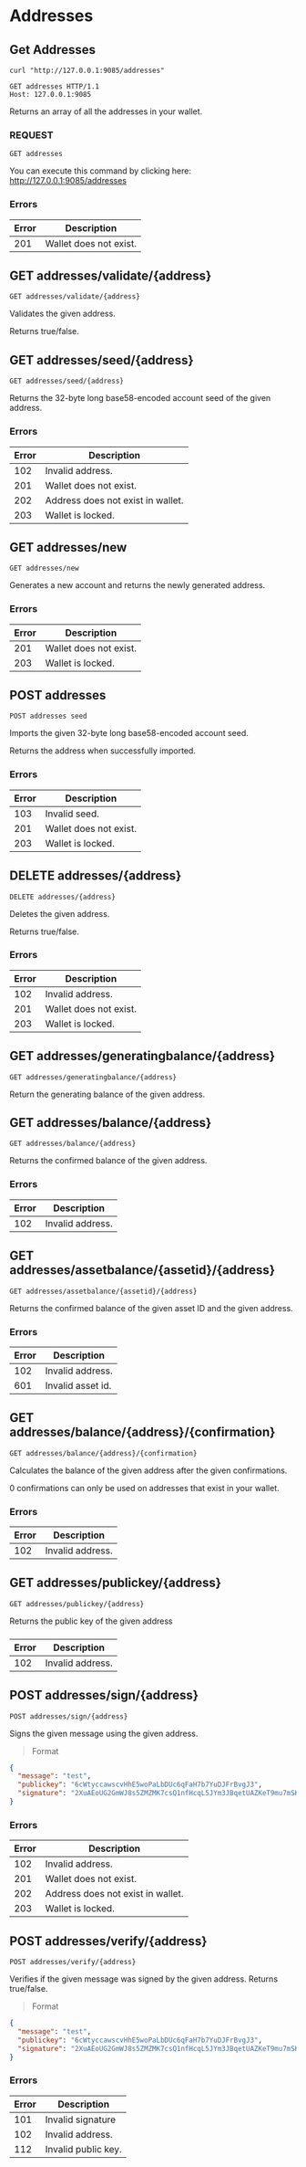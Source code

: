 # Addresses

## Get Addresses

```shell
curl "http://127.0.0.1:9085/addresses"
```

```http
GET addresses HTTP/1.1
Host: 127.0.0.1:9085
```

Returns an array of all the addresses in your wallet.

### REQUEST

`GET addresses`

<aside class="notice">
You can execute this command by clicking here: <a href="http://127.0.0.1:9085/addresses" target="blank">http://127.0.0.1:9085/addresses</a>
</aside>

### Errors

| Error | Description |
| --- | --- |
| 201 | Wallet does not exist. |

## GET addresses/validate/{address}

```shell
GET addresses/validate/{address}
```

Validates the given address.

Returns true/false.

## GET addresses/seed/{address}

```shell
GET addresses/seed/{address}
```

Returns the 32-byte long base58-encoded account seed of the given address.

### Errors

| Error | Description |
| --- | --- |
| 102 | Invalid address. |
| 201 | Wallet does not exist. |
| 202 | Address does not exist in wallet. |
| 203 | Wallet is locked. |

## GET addresses/new

```shell
GET addresses/new
```

Generates a new account and returns the newly generated address.

### Errors

| Error | Description |
| --- | --- |
| 201 | Wallet does not exist. |
| 203 | Wallet is locked. |



## POST addresses

```shell
POST addresses seed
```

Imports the given 32-byte long base58-encoded account seed.

Returns the address when successfully imported.

### Errors

| Error | Description |
| --- | --- |
| 103 | Invalid seed. |
| 201 | Wallet does not exist. |
| 203 | Wallet is locked. |

## DELETE addresses/{address}

```shell
DELETE addresses/{address}
```

Deletes the given address.

Returns true/false.

### Errors

| Error | Description |
| --- | --- |
| 102 | Invalid address. |
| 201 | Wallet does not exist. |
| 203 | Wallet is locked. |

## GET addresses/generatingbalance/{address}

```shell
GET addresses/generatingbalance/{address}
```

Return the generating balance of the given address.

## GET addresses/balance/{address}

```shell
GET addresses/balance/{address}
```

Returns the confirmed balance of the given address.

### Errors

| Error | Description |
| --- | --- |
| 102 | Invalid address. |

## GET addresses/assetbalance/{assetid}/{address}

```shell
GET addresses/assetbalance/{assetid}/{address}
```

Returns the confirmed balance of the given asset ID and the given address.

### Errors

| Error | Description |
| --- | --- |
| 102 | Invalid address. |
| 601 | Invalid asset id. |

## GET addresses/balance/{address}/{confirmation}

```shell
GET addresses/balance/{address}/{confirmation}
```

Calculates the balance of the given address after the given confirmations.

0 confirmations can only be used on addresses that exist in your wallet.

### Errors

| Error | Description |
| --- | --- |
| 102 | Invalid address. |

## GET addresses/publickey/{address}
```shell
GET addresses/publickey/{address}
```

Returns the public key of the given address

###

| Error | Description |
| --- | --- |
| 102 | Invalid address. |

## POST addresses/sign/{address}

```shell
POST addresses/sign/{address}
```

Signs the  given message using the given address.

> Format

```json
{
  "message": "test",
  "publickey": "6cWtyccawscvHhE5woPaLbDUc6qFaH7b7YuDJFrBvgJ3",
  "signature": "2XuAEoUG2GmWJ8s5ZMZMK7csQ1nfHcqL5JYm3JBqetUAZKeT9mu7mSKYYMjLQoLBr5DqLCfaKXLQJnbzCLYCfC21"
}
```
### Errors

| Error | Description |
| --- | --- |
| 102 | Invalid address. |
| 201 | Wallet does not exist. |
| 202 | Address does not exist in wallet. |
| 203 | Wallet is locked. |

## POST addresses/verify/{address}

```shell
POST addresses/verify/{address}
```

Verifies if the given message was signed by the given address. Returns true/false.

> Format

```json
{
  "message": "test",
  "publickey": "6cWtyccawscvHhE5woPaLbDUc6qFaH7b7YuDJFrBvgJ3",
  "signature": "2XuAEoUG2GmWJ8s5ZMZMK7csQ1nfHcqL5JYm3JBqetUAZKeT9mu7mSKYYMjLQoLBr5DqLCfaKXLQJnbzCLYCfC21"
}
```
### Errors

| Error | Description |
| --- | --- |
| 101 | Invalid signature |
| 102 | Invalid address. |
| 112 | Invalid public key. |
